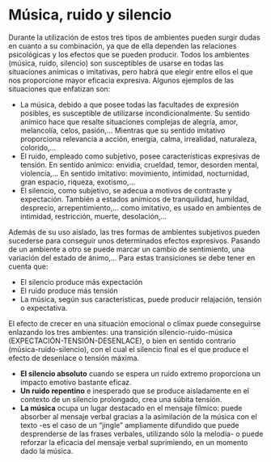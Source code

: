 # Música, ruido y silencio

Durante la utilización de estos tres tipos de ambientes pueden surgir dudas en cuanto a su combinación, ya que de ella dependen las relaciones psicológicas y los efectos que se pueden producir. Todos los ambientes (música, ruido, silencio) son susceptibles de usarse en todas las situaciones anímicas o imitativas, pero habrá que elegir entre ellos el que nos proporcione mayor eficacia expresiva. Algunos ejemplos de las situaciones que enfatizan son: 

*   La música, debido a que posee todas las facultades de expresión posibles, es susceptible de utilizarse incondicionalmente. Su sentido anímico hace que resalte situaciones complejas de alegría, amor, melancolía, celos, pasión,... Mientras que su sentido imitativo proporciona relevancia a acción, energía, calma, irrealidad, naturaleza, colorido,... 
*   El ruido, empleado como subjetivo, posee características expresivas de tensión. En sentido anímico: envidia, crueldad, temor, desorden mental, violencia,... En sentido imitativo: movimiento, intimidad, nocturnidad, gran espacio, riqueza, exotismo,...
*   El silencio, como subjetivo, se adecua a motivos de contraste y expectación. También a estados anímicos de tranquilidad, humildad, desprecio, arrepentimiento,... como imitativo, es usado en ambientes de intimidad, restricción, muerte, desolación,... 

Además de su uso aislado, las tres formas de ambientes subjetivos pueden sucederse para conseguir unos determinados efectos expresivos. Pasando de un ambiente a otro se puede marcar un cambio de sentimiento, una variación del estado de ánimo,... Para estas transiciones se debe tener en cuenta que: 

*   El silencio produce más expectación 
*   El ruido produce más tensión
*   La música, según sus características, puede producir relajación, tensión o expectativa. 

El efecto de crecer en una situación emocional o clímax puede conseguirse enlazando los tres ambientes: una transición silencio-ruido-música (EXPECTACIÓN-TENSIÓN-DESENLACE), o bien en sentido contrario (música-ruido-silencio), con el cual el silencio final es el que produce el efecto de desenlace o tensión máxima.

*   **El silencio absoluto** cuando se espera un ruido extremo proporciona un impacto emotivo bastante eficaz.
*   **Un ruido repentino** e inesperado que se produce aisladamente en el contexto de un silencio prolongado, crea una súbita tensión. 
*   **La música** ocupa un lugar destacado en el mensaje fílmico: puede absorber al mensaje verbal gracias a la asimilación de la música con el texto -es el caso de un “jingle” ampliamente difundido que puede desprenderse de las frases verbales, utilizando sólo la melodía- o puede reforzar la eficacia del mensaje verbal suprimiendo, en un momento dado la música.